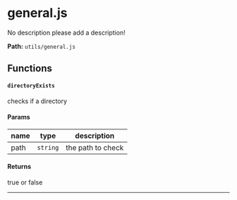 # general.js
No description please add a description!

**Path:** `utils/general.js` 

## Functions
#### `directoryExists`
checks if a directory


#### Params
|name|type  | description |
|--|--|--|
| path | `string`  | the path to check 

#### Returns
true or false

------ 
